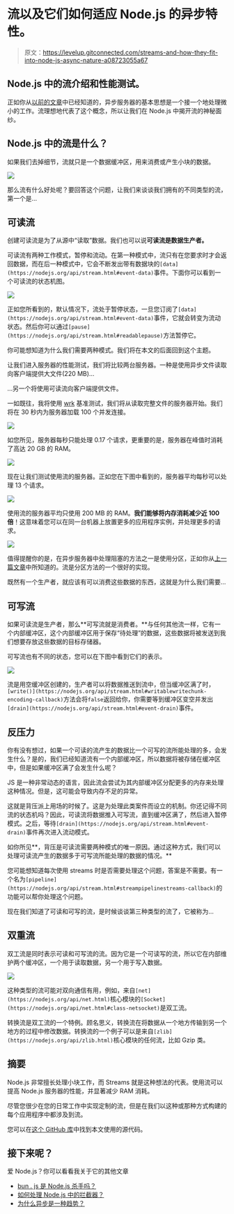 # 流以及它们如何适应 Node.js 的异步特性。

> 原文：<https://levelup.gitconnected.com/streams-and-how-they-fit-into-node-js-async-nature-a08723055a67>

## Node.js 中的流介绍和性能测试。

正如你从[以前的文章](/how-to-handle-blockers-in-node-js-1966d0399703)中已经知道的，异步服务器的基本思想是一个接一个地处理微小的工作。流理想地代表了这个概念，所以让我们在 Node.js 中揭开流的神秘面纱。

## Node.js 中的流是什么？

如果我们去掉细节，流就只是一个数据缓冲区，用来消费或产生小块的数据。

![](img/e0d6b6f847718256d1322a640c1e0ee4.png)

那么流有什么好处呢？要回答这个问题，让我们来谈谈我们拥有的不同类型的流，第一个是…

## 可读流

创建可读流是为了从源中“读取”数据。我们也可以说**可读流是数据生产者。**

可读流有两种工作模式，暂停和流动。在第一种模式中，流只有在您要求时才会返回数据，而在后一种模式中，它会不断发出带有数据块的`[data](https://nodejs.org/api/stream.html#event-data)`事件。下面你可以看到一个可读流的状态机图。

![](img/5d4bf8990cf16334a62af5b378ef1462.png)

正如您所看到的，默认情况下，流处于暂停状态，一旦您订阅了`[data](https://nodejs.org/api/stream.html#event-data)`事件，它就会转变为流动状态。然后你可以通过`[pause](https://nodejs.org/api/stream.html#readablepause)`方法暂停它。

你可能想知道为什么我们需要两种模式。我们将在本文的后面回到这个主题。

让我们进入服务器的性能测试，我们将比较两台服务器。一种是使用异步文件读取向客户端提供大文件(220 MB)…

…另一个将使用可读流向客户端提供文件。

一如既往，我将使用 [wrk](https://github.com/wg/wrk) 基准测试，我们将从读取完整文件的服务器开始。我们将在 30 秒内为服务器加载 100 个并发连接。

![](img/719e8ccaae9dbd2c5a18ab34b19320bb.png)

如您所见，服务器每秒只能处理 0.17 个请求，更重要的是，服务器在峰值时消耗了高达 20 GB 的 RAM。

![](img/58e063cf7b0bb16c8f9a79af3ce32873.png)

现在让我们测试使用流的服务器。正如您在下图中看到的，服务器平均每秒可以处理 13 个请求。

![](img/f7ce756589b58c0218058dd6de6d845f.png)

使用流的服务器平均只使用 200 MB 的 RAM。**我们能够将内存消耗减少近 100 倍**！这意味着您可以在同一台机器上放置更多的应用程序实例，并处理更多的请求。

![](img/20c31687412234cf86aeca092ae67ce3.png)

值得提醒你的是，在异步服务器中处理阻塞的方法之一是使用分区，正如你从[上一篇文章](/how-to-handle-blockers-in-node-js-1966d0399703)中所知道的。流是分区方法的一个很好的实现。

既然有一个生产者，就应该有可以消费这些数据的东西，这就是为什么我们需要…

## 可写流

如果可读流是生产者，那么**可写流就是消费者。**与任何其他流一样，它有一个内部缓冲区，这个内部缓冲区用于保存“待处理”的数据，这些数据将被发送到我们想要存放这些数据的目标存储器。

可写流也有不同的状态，您可以在下图中看到它们的表示。

![](img/39325b02448814bc7693a0924dc05863.png)

流是用空缓冲区创建的，生产者可以将数据推送到流中，但当缓冲区满了时，`[write()](https://nodejs.org/api/stream.html#writablewritechunk-encoding-callback)`方法会将`false`返回给你，你需要等到缓冲区变空并发出`[drain](https://nodejs.org/api/stream.html#event-drain)`事件。

## 反压力

你有没有想过，如果一个可读的流产生的数据比一个可写的流所能处理的多，会发生什么？是的，我们已经知道流有一个内部缓冲区，所以数据将被存储在缓冲区中，但是如果缓冲区满了会发生什么呢？

JS 是一种非常动态的语言，因此流会尝试为其内部缓冲区分配更多的内存来处理这种情况。但是，这可能会导致内存不足的异常。

这就是背压派上用场的时候了。这是为处理此类案件而设立的机制。你还记得不同流的状态机吗？因此，可读流将数据推入可写流，直到缓冲区满了，然后进入暂停模式。之后，等待`[drain](https://nodejs.org/api/stream.html#event-drain)`事件再次进入流动模式。

如你所见**，背压是可读流需要两种模式的唯一原因。通过这种方式，我们可以处理可读流产生的数据多于可写流所能处理的数据的情况。**

您可能想知道每次使用 streams 时是否需要处理这个问题，答案是不需要。有一个名为`[pipeline](https://nodejs.org/api/stream.html#streampipelinestreams-callback)`的功能可以帮你处理这个问题。

现在我们知道了可读和可写的流，是时候谈谈第三种类型的流了，它被称为…

## 双重流

双工流是同时表示可读和可写流的流。因为它是一个可读写的流，所以它在内部维护两个缓冲区，一个用于读取数据，另一个用于写入数据。

![](img/885cfdd59126c9eefabeba836b1abed9.png)

这种类型的流可能对双向通信有用，例如，来自`[net](https://nodejs.org/api/net.html)`核心模块的`[Socket](https://nodejs.org/api/net.html#class-netsocket)`是双工流。

转换流是双工流的一个特例。顾名思义，转换流在将数据从一个地方传输到另一个地方的过程中修改数据。转换流的一个例子可以是来自`[zlib](https://nodejs.org/api/zlib.html)`核心模块的任何流，比如 Gzip 类。

## 摘要

Node.js 非常擅长处理小块工作，而 Streams 就是这种想法的代表。使用流可以提高 Node.js 服务器的性能，并显著减少 RAM 消耗。

尽管您很少在您的日常工作中实现定制的流，但是在我们以这种或那种方式构建的每个应用程序中都涉及到流。

您可以在[这个 GitHub 库](https://github.com/Ayzrian/streams-in-nodejs)中找到本文使用的源代码。

## 接下来呢？

爱 Node.js？你可以看看我关于它的其他文章

*   [bun . js 是 Node.js 杀手吗？](/is-bun-js-the-node-js-killer-ffeb0f89196a)
*   [如何处理 Node.js 中的拦截器？](/how-to-handle-blockers-in-node-js-1966d0399703)
*   [为什么异步是一种趋势？](https://medium.com/gitconnected/why-asynchronous-is-a-trend-c9892667e245)